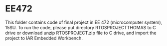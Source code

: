 # EE472
This folder contains code of final project in EE 472 (microcomputer system), 15SU.
To run the code, please put directory RTOSPROJECTTHOMAS to C drive or download unzip RTOSPROJECT.zip file to C drive, and import the project to IAR Embedded Workbench.
